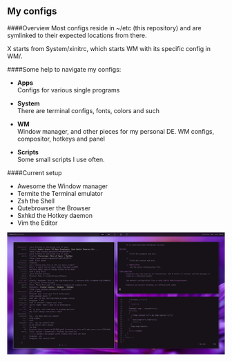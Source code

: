 My configs
----------  

####Overview
Most configs reside in ~/etc (this repository) and are symlinked to their expected locations from there. 

X starts from System/xinitrc, which starts WM with its specific config in WM/. 

####Some help to navigate my configs:
* **Apps**  
Configs for various single programs

* **System**   
There are terminal configs, fonts, colors and such

* **WM**  
Window manager, and other pieces for my personal DE. WM configs, compositor, hotkeys and panel

* **Scripts**   
Some small scripts I use often.

####Current setup
* Awesome the Window manager
* Termite the Terminal emulator
* Zsh the Shell
* Qutebrowser the Browser
* Sxhkd the Hotkey daemon
* Vim the Editor

![screenshot](screenshot.png)
